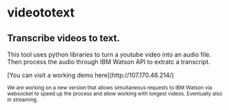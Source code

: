 # videototext
## Transcribe videos to text.
<p>This tool uses python libraries to turn a youtube video into an audio file. Then process the audio through IBM Watson API to extratc a transcript.</p>
<p>[You can visit a working demo here](http://107.170.46.214/)</p>
<small>We are working on a new version that allows simultaneous requests to IBM Watson via websocket to speed up the process and allow working with longest videos. Eventually also in streaming.</small>
